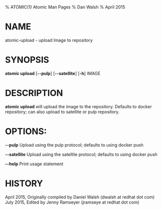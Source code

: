 % ATOMIC(1) Atomic Man Pages
% Dan Walsh
% April 2015
# NAME
atomic-upload - upload Image to repository

# SYNOPSIS
**atomic upload**
[**--pulp**]
[**--satellite**]
[**-h**]
IMAGE

# DESCRIPTION
**atomic upload** will upload the image to the repository.  Defaults to docker repository; can also upload to satellite or pulp repository.    

# OPTIONS:
**--pulp**
  Upload using the pulp protocol; defaults to using docker push

**--satellite**
  Upload using the satellite protocol; defaults to using docker push  

**--help**
  Print usage statement

# HISTORY
April 2015, Originally compiled by Daniel Walsh (dwalsh at redhat dot com)
July 2015, Edited by Jenny Ramseyer (jramseye at redhat dot com)